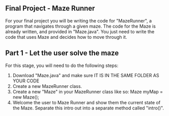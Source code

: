 ## Final Project - Maze Runner

For your final project you will be writing the code for "MazeRunner", a program that navigates through a given maze. The code for the Maze is already written, and provided in "Maze.java". You just need to write the code that uses Maze and decides how to move through it.

## Part 1 - Let the user solve the maze

For this stage, you will need to do the following steps:

1. Download "Maze.java" and make sure IT IS IN THE SAME FOLDER AS YOUR CODE
2. Create a new MazeRunner class.
3. Create a new "Maze" in your MazeRunner class like so:
Maze myMap = new Maze();
4. Welcome the user to Maze Runner and show them the current state of the Maze. Separate this intro out into a separate method called "intro()".
